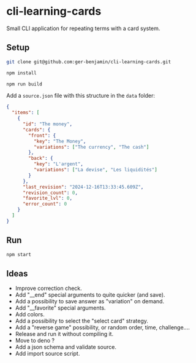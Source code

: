 # cli-learning-cards
Small CLI application for repeating terms with a card system.

## Setup

```bash
git clone git@github.com:ger-benjamin/cli-learning-cards.git

npm install

npm run build
```

Add a `source.json` file with this structure in the `data` folder:

```json
{
  "items": [
    {
      "id": "The money",
      "cards": {
        "front": {
          "key": "The Money",
          "variations": ["The currency", "The cash"]
        },
        "back": {
          "key": "L'argent",
          "variations": ["La devise", "Les liquidités"]
        }
      },
      "last_revision": "2024-12-16T13:33:45.609Z",
      "revision_count": 0,
      "favorite_lvl": 0,
      "error_count": 0
    }
  ]
}
```


## Run

```bash
npm start
```

## Ideas
 * Improve correction check.
 * Add "__end" special arguments to quite quicker (and save).
 * Add a possibility to save answer as "variation" on demand.
 * Add "__favorite" special arguments.
 * Add colors.
 * Add a possibility to select the "select card" strategy.
 * Add a "reverse game" possibility, or random order, time, challenge....
 * Release and run it without compiling it.
 * Move to deno ?
 * Add a json schema and validate source.
 * Add import source script.
